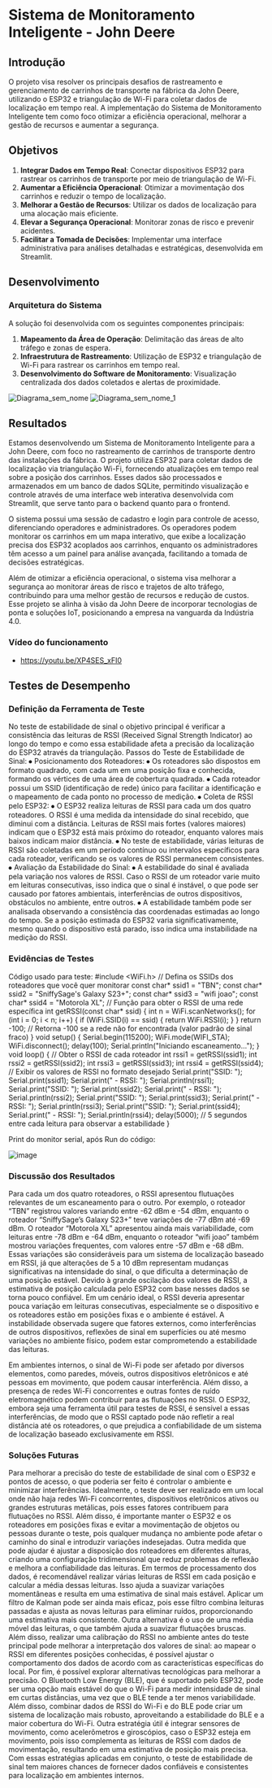 # Sistema de Monitoramento Inteligente - John Deere

## Introdução
O projeto visa resolver os principais desafios de rastreamento e gerenciamento de carrinhos de transporte na fábrica da John Deere, utilizando o ESP32 e triangulação de Wi-Fi para coletar dados de localização em tempo real. A implementação do Sistema de Monitoramento Inteligente tem como foco otimizar a eficiência operacional, melhorar a gestão de recursos e aumentar a segurança.

## Objetivos
1. **Integrar Dados em Tempo Real**: Conectar dispositivos ESP32 para rastrear os carrinhos de transporte por meio de triangulação de Wi-Fi.
2. **Aumentar a Eficiência Operacional**: Otimizar a movimentação dos carrinhos e reduzir o tempo de localização.
3. **Melhorar a Gestão de Recursos**: Utilizar os dados de localização para uma alocação mais eficiente.
4. **Elevar a Segurança Operacional**: Monitorar zonas de risco e prevenir acidentes.
5. **Facilitar a Tomada de Decisões**: Implementar uma interface administrativa para análises detalhadas e estratégicas, desenvolvida em Streamlit.

## Desenvolvimento

### Arquitetura do Sistema
A solução foi desenvolvida com os seguintes componentes principais:
1. **Mapeamento da Área de Operação**: Delimitação das áreas de alto tráfego e zonas de espera.
2. **Infraestrutura de Rastreamento**: Utilização de ESP32 e triangulação de Wi-Fi para rastrear os carrinhos em tempo real.
3. **Desenvolvimento do Software de Monitoramento**: Visualização centralizada dos dados coletados e alertas de proximidade.

![Diagrama_sem_nome](https://github.com/user-attachments/assets/d803cd81-e19e-48e0-a0cf-dd7ee77ffead)
![Diagrama_sem_nome_1](https://github.com/user-attachments/assets/857c384d-ede3-43b2-b423-a4d12430a60c)

## Resultados

Estamos desenvolvendo um Sistema de Monitoramento Inteligente para a John Deere, com foco no rastreamento de carrinhos de transporte dentro das instalações da fábrica. O projeto utiliza ESP32 para coletar dados de localização via triangulação Wi-Fi, fornecendo atualizações em tempo real sobre a posição dos carrinhos. Esses dados são processados e armazenados em um banco de dados SQLite, permitindo visualização e controle através de uma interface web interativa desenvolvida com Streamlit, que serve tanto para o backend quanto para o frontend.

O sistema possui uma sessão de cadastro e login para controle de acesso, diferenciando operadores e administradores. Os operadores podem monitorar os carrinhos em um mapa interativo, que exibe a localização precisa dos ESP32 acoplados aos carrinhos, enquanto os administradores têm acesso a um painel para análise avançada, facilitando a tomada de decisões estratégicas.

Além de otimizar a eficiência operacional, o sistema visa melhorar a segurança ao monitorar áreas de risco e trajetos de alto tráfego, contribuindo para uma melhor gestão de recursos e redução de custos. Esse projeto se alinha à visão da John Deere de incorporar tecnologias de ponta e soluções IoT, posicionando a empresa na vanguarda da Indústria 4.0.

### Vídeo do funcionamento

- https://youtu.be/XP4SES_xFI0

## Testes de Desempenho 

### Definição da Ferramenta de Teste
No teste de estabilidade de sinal o objetivo principal é verificar a consistência das leituras de RSSI (Received Signal Strength Indicator) ao longo do tempo e como essa estabilidade afeta a precisão da localização do ESP32 através da triangulação.
Passos do Teste de Estabilidade de Sinal:
⦁	Posicionamento dos Roteadores:
⦁	Os roteadores são dispostos em formato quadrado, com cada um em uma posição fixa e conhecida, formando os vértices de uma área de cobertura quadrada.
⦁	Cada roteador possui um SSID (identificação de rede) único para facilitar a identificação e o mapeamento de cada ponto no processo de medição.
⦁	Coleta de RSSI pelo ESP32:
⦁	O ESP32 realiza leituras de RSSI para cada um dos quatro roteadores. O RSSI é uma medida da intensidade do sinal recebido, que diminui com a distância. Leituras de RSSI mais fortes (valores maiores) indicam que o ESP32 está mais próximo do roteador, enquanto valores mais baixos indicam maior distância.
⦁	No teste de estabilidade, várias leituras de RSSI são coletadas em um período contínuo ou intervalos específicos para cada roteador, verificando se os valores de RSSI permanecem consistentes.
⦁	Avaliação da Estabilidade do Sinal:
⦁	A estabilidade do sinal é avaliada pela variação nos valores de RSSI. Caso o RSSI de um roteador varie muito em leituras consecutivas, isso indica que o sinal é instável, o que pode ser causado por fatores ambientais, interferências de outros dispositivos, obstáculos no ambiente, entre outros.
⦁	A estabilidade também pode ser analisada observando a consistência das coordenadas estimadas ao longo do tempo. Se a posição estimada do ESP32 varia significativamente, mesmo quando o dispositivo está parado, isso indica uma instabilidade na medição do RSSI.

### Evidências de Testes
Código usado para teste: 
#include <WiFi.h>
// Defina os SSIDs dos roteadores que você quer monitorar
const char* ssid1 = "TBN";
const char* ssid2 = "SniffySage's Galaxy S23+";
const char* ssid3 = "wifi joao";
const char* ssid4 = "Motorola XL";
// Função para obter o RSSI de uma rede específica
int getRSSI(const char* ssid) {
  int n = WiFi.scanNetworks();
  for (int i = 0; i < n; i++) {
    if (WiFi.SSID(i) == ssid) {
      return WiFi.RSSI(i);
    }
  }
  return -100; // Retorna -100 se a rede não for encontrada (valor padrão de sinal fraco)
}
void setup() {
  Serial.begin(115200);
  WiFi.mode(WIFI_STA);
  WiFi.disconnect();
  delay(100);
  Serial.println("Iniciando escaneamento...");
}
void loop() {
  // Obter o RSSI de cada roteador
  int rssi1 = getRSSI(ssid1);
  int rssi2 = getRSSI(ssid2);
  int rssi3 = getRSSI(ssid3);
  int rssi4 = getRSSI(ssid4);
  // Exibir os valores de RSSI no formato desejado
  Serial.print("SSID: ");
  Serial.print(ssid1);
  Serial.print(" - RSSI: ");
  Serial.println(rssi1);
  Serial.print("SSID: ");
  Serial.print(ssid2);
  Serial.print(" - RSSI: ");
  Serial.println(rssi2);
  Serial.print("SSID: ");
  Serial.print(ssid3);
  Serial.print(" - RSSI: ");
  Serial.println(rssi3);
  Serial.print("SSID: ");
  Serial.print(ssid4);
  Serial.print(" - RSSI: ");
  Serial.println(rssi4);
  delay(5000); // 5 segundos entre cada leitura para observar a estabilidade
}




Print do monitor serial, após Run do código:

![image](https://github.com/user-attachments/assets/721c586d-3fc0-4cf0-8292-99757ced7f90)

 
### Discussão dos Resultados

Para cada um dos quatro roteadores, o RSSI apresentou flutuações relevantes de um escaneamento para o outro. Por exemplo, o roteador “TBN” registrou valores variando entre -62 dBm e -54 dBm, enquanto o roteador “SniffySage’s Galaxy S23+” teve variações de -77 dBm até -69 dBm. O roteador “Motorola XL” apresentou ainda mais variabilidade, com leituras entre -78 dBm e -64 dBm, enquanto o roteador “wifi joao” também mostrou variações frequentes, com valores entre -57 dBm e -68 dBm. Essas variações são consideráveis para um sistema de localização baseado em RSSI, já que alterações de 5 a 10 dBm representam mudanças significativas na intensidade do sinal, o que dificulta a determinação de uma posição estável.
Devido à grande oscilação dos valores de RSSI, a estimativa de posição calculada pelo ESP32 com base nesses dados se torna pouco confiável. Em um cenário ideal, o RSSI deveria apresentar pouca variação em leituras consecutivas, especialmente se o dispositivo e os roteadores estão em posições fixas e o ambiente é estável. A instabilidade observada sugere que fatores externos, como interferências de outros dispositivos, reflexões de sinal em superfícies ou até mesmo variações no ambiente físico, podem estar comprometendo a estabilidade das leituras.

Em ambientes internos, o sinal de Wi-Fi pode ser afetado por diversos elementos, como paredes, móveis, outros dispositivos eletrônicos e até pessoas em movimento, que podem causar interferência. Além disso, a presença de redes Wi-Fi concorrentes e outras fontes de ruído eletromagnético podem contribuir para as flutuações no RSSI. O ESP32, embora seja uma ferramenta útil para testes de RSSI, é sensível a essas interferências, de modo que o RSSI captado pode não refletir a real distância até os roteadores, o que prejudica a confiabilidade de um sistema de localização baseado exclusivamente em RSSI.

### Soluções Futuras

Para melhorar a precisão do teste de estabilidade de sinal com o ESP32 e pontos de acesso, o que poderia ser feito é controlar o ambiente e minimizar interferências. Idealmente, o teste deve ser realizado em um local onde não haja redes Wi-Fi concorrentes, dispositivos eletrônicos ativos ou grandes estruturas metálicas, pois esses fatores contribuem para flutuações no RSSI. Além disso, é importante manter o ESP32 e os roteadores em posições fixas e evitar a movimentação de objetos ou pessoas durante o teste, pois qualquer mudança no ambiente pode afetar o caminho do sinal e introduzir variações indesejadas. Outra medida que pode ajudar é ajustar a disposição dos roteadores em diferentes alturas, criando uma configuração tridimensional que reduz problemas de reflexão e melhora a confiabilidade das leituras.
Em termos de processamento dos dados, é recomendável realizar várias leituras de RSSI em cada posição e calcular a média dessas leituras. Isso ajuda a suavizar variações momentâneas e resulta em uma estimativa de sinal mais estável. Aplicar um filtro de Kalman pode ser ainda mais eficaz, pois esse filtro combina leituras passadas e ajusta as novas leituras para eliminar ruídos, proporcionando uma estimativa mais consistente. Outra alternativa é o uso de uma média móvel das leituras, o que também ajuda a suavizar flutuações bruscas. Além disso, realizar uma calibração do RSSI no ambiente antes do teste principal pode melhorar a interpretação dos valores de sinal: ao mapear o RSSI em diferentes posições conhecidas, é possível ajustar o comportamento dos dados de acordo com as características específicas do local.
Por fim, é possível explorar alternativas tecnológicas para melhorar a precisão. O Bluetooth Low Energy (BLE), que é suportado pelo ESP32, pode ser uma opção mais estável do que o Wi-Fi para medir intensidade de sinal em curtas distâncias, uma vez que o BLE tende a ter menos variabilidade. Além disso, combinar dados de RSSI do Wi-Fi e do BLE pode criar um sistema de localização mais robusto, aproveitando a estabilidade do BLE e a maior cobertura do Wi-Fi. Outra estratégia útil é integrar sensores de movimento, como acelerômetros e giroscópios, caso o ESP32 esteja em movimento, pois isso complementa as leituras de RSSI com dados de movimentação, resultando em uma estimativa de posição mais precisa. Com essas estratégias aplicadas em conjunto, o teste de estabilidade de sinal tem maiores chances de fornecer dados confiáveis e consistentes para localização em ambientes internos.








